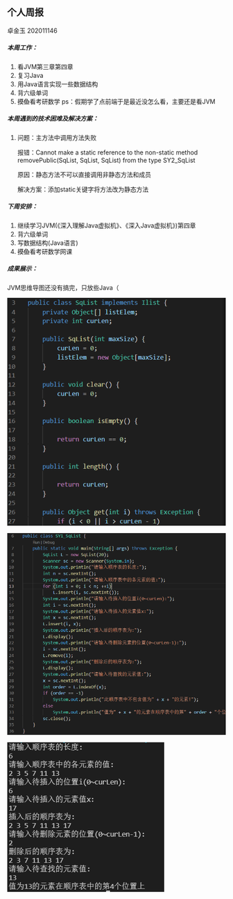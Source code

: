 ## 个人周报

卓金玉 202011146

##### 本周工作：

1. 看JVM第三章第四章
2. 复习Java
3. 用Java语言实现一些数据结构
4. 背六级单词
5. ~~摸鱼~~看考研数学
ps：假期学了点前端于是最近没怎么看，主要还是看JVM

##### 本周遇到的技术困难及解决方案：

1. 问题：主方法中调用方法失败

   报错：Cannot make a static reference to the non-static method removePublic(SqList, SqList, SqList) from the type SY2_SqList

   原因：静态方法不可以直接调用非静态方法和成员

   解决方案：添加static关键字将方法改为静态方法

##### 下周安排：

1. 继续学习JVM(《深入理解Java虚拟机》、《深入Java虚拟机》)第四章
2. 背六级单词
3. 写数据结构(Java语言)
4. ~~摸鱼~~看考研数学网课

##### 成果展示：

JVM思维导图还没有搞完，只放些Java（

![JavaDS](img\0320Java数据结构00.png)

![JavaDS](img\0320Java数据结构01.png)

![JavaDS](img\0320Java数据结构02.png)